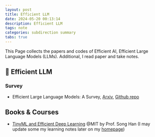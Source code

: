 ```yaml
---
layout: post
title: Efficient LLM
date: 2024-05-20 00:13:14
description: Efficient LLM
tags: note
categories: subdirection summary
tabs: true
---
```


This Page collects the papers and codes of Efficient AI, Efficient Large Language Models (LLMs). Additional, I read paper and take notes.

## 🦙 Efficient LLM

### Survey
-   Efficient Large Language Models: A Survey, [Arxiv](https://arxiv.org/abs/2312.03863), [Github repo](https://github.com/AIoT-MLSys-Lab/Efficient-LLMs-Survey)


## Books & Courses
-   [TinyML and Efficient Deep Learning](https://efficientml.ai/) @MIT by Prof. Song Han (I may update some my learning notes later on my [homepage](https://fscdc.github.io/))
